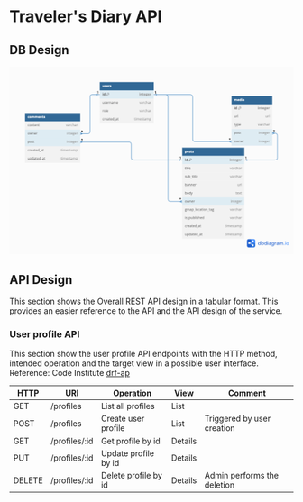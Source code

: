 # Traveler's Diary API

## DB Design
![DB design diagram](docs/db_design.png)

## API Design
This section shows the Overall REST API design in a tabular format. This provides an easier reference to the API and the
API design of the service.

### User profile API
This section show the user profile API endpoints with the HTTP method, intended operation and the target view in a possible
user interface. Reference: Code Institute [drf-ap](https://github.com/Code-Institute-Solutions/drf-api)

| HTTP   | URI           | Operation            | View    | Comment                     |
|--------|---------------|----------------------|---------|-----------------------------|
| GET    | /profiles     | List all profiles    | List    |                             |
| POST   | /profiles     | Create user profile  | List    | Triggered by user creation  |
| GET    | /profiles/:id | Get profile by id    | Details |                             |
| PUT    | /profiles/:id | Update profile by id | Details |                             |
| DELETE | /profiles/:id | Delete profile by id | Details | Admin performs the deletion |

